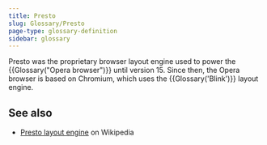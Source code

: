 ```yaml
---
title: Presto
slug: Glossary/Presto
page-type: glossary-definition
sidebar: glossary
---
```


Presto was the proprietary browser layout engine used to power the {{Glossary("Opera browser")}} until version 15. Since then, the Opera browser is based on Chromium, which uses the {{Glossary('Blink')}} layout engine.

## See also

- [Presto layout engine](https://en.wikipedia.org/wiki/Presto_%28layout_engine%29) on Wikipedia
